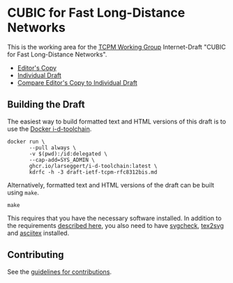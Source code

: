 # CUBIC for Fast Long-Distance Networks

This is the working area for the [TCPM Working
Group](https://datatracker.ietf.org/wg/tcpm/about/) Internet-Draft "CUBIC for
Fast Long-Distance Networks".

* [Editor's
  Copy](https://NTAP.github.io/rfc8312bis/#go.draft-ietf-tcpm-rfc8312bis.html)
* [Individual Draft](https://tools.ietf.org/html/draft-ietf-tcpm-rfc8312bis)
* [Compare Editor's Copy to Individual
  Draft](https://NTAP.github.io/rfc8312bis/#go.draft-ietf-tcpm-rfc8312bis.diff)

## Building the Draft

The easiest way to build formatted text and HTML versions of this draft is to
use the [Docker i-d-toolchain](https://github.com/larseggert/i-d-toolchain).

``` shell
docker run \
       --pull always \
       -v $(pwd):/id:delegated \
       --cap-add=SYS_ADMIN \
       ghcr.io/larseggert/i-d-toolchain:latest \
       kdrfc -h -3 draft-ietf-tcpm-rfc8312bis.md
```
Alternatively, formatted text and HTML versions of the draft can be built using
`make`.

``` shell
make
```

This requires that you have the necessary software installed.  In addition to
the requirements [described
here](https://github.com/martinthomson/i-d-template/blob/master/doc/SETUP.md),
you also need to have [svgcheck](https://pypi.org/project/svgcheck/),
[tex2svg](https://github.com/mathjax/mathjax-node-cli) and
[asciitex](https://github.com/larseggert/asciiTeX) installed.

## Contributing

See the [guidelines for
contributions](https://github.com/NTAP/rfc8312bis/blob/main/CONTRIBUTING.md).
